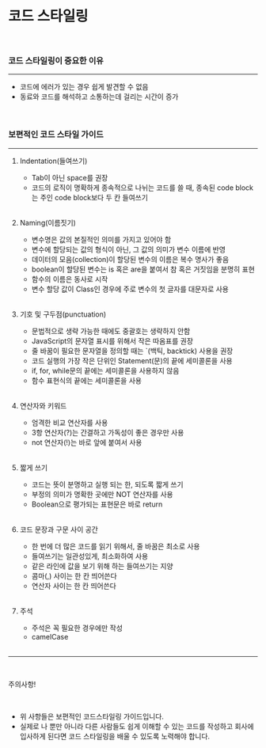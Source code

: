 # 코드 스타일링

<br>

### 코드 스타일링이 중요한 이유

---

- 코드에 에러가 있는 경우 쉽게 발견할 수 없음
- 동료와 코드를 해석하고 소통하는데 걸리는 시간이 증가

<br>

### 보편적인 코드 스타일 가이드

---

1. Indentation(들여쓰기)
    - Tab이 아닌 space를 권장
    - 코드의 로직이 명확하게 종속적으로 나뉘는 코드를 쓸 때, 종속된 code block는 주인 code block보다 두 칸 들여쓰기

    <br>

2. Naming(이름짓기)
    - 변수명은 값의 본질적인 의미를 가지고 있어야 함
    - 변수에 할당되는 값의 형식이 아닌, 그 값의 의미가 변수 이름에 반영
    - 데이터의 모음(collection)이 할당된 변수의 이름은 복수 명사가 좋음
    - boolean이 할당된 변수는 is 혹은 are을 붙여서 참 혹은 거짓임을 분명히 표현
    - 함수의 이름은 동사로 시작
    - 변수 할당 값이 Class인 경우에 주로 변수의 첫 글자를 대문자로 사용

    <br>

3. 기호 및 구두점(punctuation)
    - 문법적으로 생략 가능한 때에도 중괄호는 생략하지 안함
    - JavaScript의 문자열 표시를 위해서 작은 따옴표를 권장
    - 줄 바꿈이 필요한 문자열을 정의할 때는 `(백틱, backtick) 사용을 권장
    - 코드 실행의 가장 작은 단위인 Statement(문)의 끝에 세미콜론을 사용
    - if, for, while문의 끝에는 세미콜론을 사용하지 않음
    - 함수 표현식의 끝에는 세미콜론을 사용

    <br>

4. 연산자와 키워드
    - 엄격한 비교 연산자를 사용
    - 3항 연산자(?)는 간결하고 가독성이 좋은 경우만 사용
    - not 연산자(!)는 바로 앞에 붙여서 사용

    <br>

5. 짧게 쓰기
    - 코드는 뜻이 분명하고 실행 되는 한, 되도록 짧게 쓰기
    - 부정의 의미가 명확한 곳에만 NOT 연산자를 사용
    - Boolean으로 평가되는 표현문은 바로 return

    <br>

6. 코드 문장과 구문 사이 공간
    - 한 번에 더 많은 코드를 읽기 위해서, 줄 바꿈은 최소로 사용
    - 들여쓰기는 일관성있게, 최소화하여 사용
    - 같은 라인에 값을 보기 위해 하는 들여쓰기는 지양
    - 콤마(,) 사이는 한 칸 띄어쓴다
    - 연산자 사이는 한 칸 띄어쓴다

    <br>

7. 주석
    - 주석은 꼭 필요한 경우에만 작성
    - camelCase

    <br>

---
<br>

주의사항!

<br>
 
  - 위 사항들은 보편적인 코드스타일링 가이드입니다.
  - 실제로 나 뿐만 아니라 다른 사람들도 쉽게 이해할 수 있는 코드를 작성하고 회사에 입사하게 된다면 코드 스타일링을 배울 수 있도록  노력해야 합니다.
  
<br>
